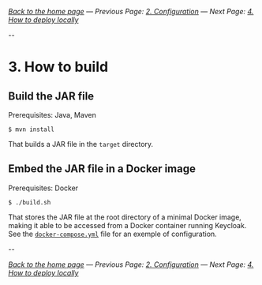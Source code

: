 _[Back to the home page](../README.md)
— Previous Page: [2. Configuration](./Configuration.md)
— Next Page: [4. How to deploy locally](./Deploy.md)_

--

# 3. How to build

## Build the JAR file

Prerequisites: Java, Maven


```shell
$ mvn install
```

That builds a JAR file in the `target` directory.

## Embed the JAR file in a Docker image

Prerequisites: Docker


```shell
$ ./build.sh
```

That stores the JAR file at the root
directory of a minimal Docker image,
making it able to be accessed from a
Docker container running Keycloak. See
the [`docker-compose.yml`](./docker-compose.yml) file
for an exemple of configuration.

--

_[Back to the home page](../README.md)
— Previous Page: [2. Configuration](./Configuration.md)
— Next Page: [4. How to deploy locally](./Deploy.md)_

